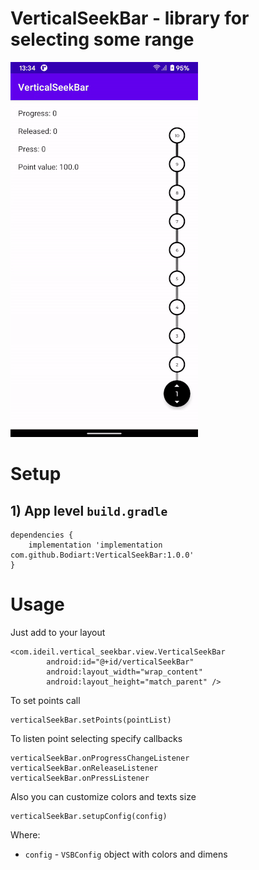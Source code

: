 # VerticalSeekBar - library for selecting some range

![](vsb.gif)

# Setup
## 1) App level ```build.gradle```
```
dependencies {
    implementation 'implementation com.github.Bodiart:VerticalSeekBar:1.0.0'
}
```

# Usage

Just add to your layout

```
<com.ideil.vertical_seekbar.view.VerticalSeekBar
        android:id="@+id/verticalSeekBar"
        android:layout_width="wrap_content"
        android:layout_height="match_parent" />
```

To set points call
```
verticalSeekBar.setPoints(pointList)
```

To listen point selecting specify callbacks
```
verticalSeekBar.onProgressChangeListener
verticalSeekBar.onReleaseListener
verticalSeekBar.onPressListener
```

Also you can customize colors and texts size
```
verticalSeekBar.setupConfig(config)
```
Where:
 - ```config``` - ```VSBConfig``` object with colors and dimens
